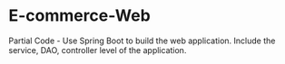 # E-commerce-Web
Partial Code - Use Spring Boot to build the web application.
Include the service, DAO, controller level of the application.
